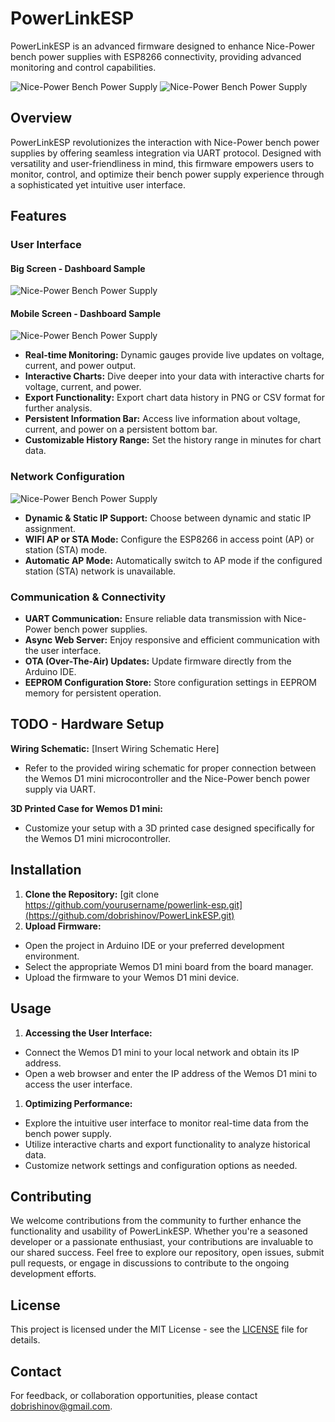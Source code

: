 # PowerLinkESP

PowerLinkESP is an advanced firmware designed to enhance Nice-Power bench power supplies with ESP8266 connectivity, providing advanced monitoring and control capabilities.

![Nice-Power Bench Power Supply](Images/UI/Devices.png)
![Nice-Power Bench Power Supply](Images/Device/1-Nicepower-Kuai-SPS-W3010.jpg)

## Overview

PowerLinkESP revolutionizes the interaction with Nice-Power bench power supplies by offering seamless integration via UART protocol. Designed with versatility and user-friendliness in mind, this firmware empowers users to monitor, control, and optimize their bench power supply experience through a sophisticated yet intuitive user interface.

## Features

### User Interface
#### Big Screen - Dashboard Sample
![Nice-Power Bench Power Supply](Images/UI/UI-1.PNG)

#### Mobile Screen - Dashboard Sample

![Nice-Power Bench Power Supply](Images/UI/UI-5.PNG)

- **Real-time Monitoring:** Dynamic gauges provide live updates on voltage, current, and power output.
- **Interactive Charts:** Dive deeper into your data with interactive charts for voltage, current, and power.
- **Export Functionality:** Export chart data history in PNG or CSV format for further analysis.
- **Persistent Information Bar:** Access live information about voltage, current, and power on a persistent bottom bar.
- **Customizable History Range:** Set the history range in minutes for chart data.

### Network Configuration

![Nice-Power Bench Power Supply](Images/UI/UI-2.PNG)
- **Dynamic & Static IP Support:** Choose between dynamic and static IP assignment.
- **WIFI AP or STA Mode:** Configure the ESP8266 in access point (AP) or station (STA) mode.
- **Automatic AP Mode:** Automatically switch to AP mode if the configured station (STA) network is unavailable.



### Communication & Connectivity

- **UART Communication:** Ensure reliable data transmission with Nice-Power bench power supplies.
- **Async Web Server:** Enjoy responsive and efficient communication with the user interface.
- **OTA (Over-The-Air) Updates:** Update firmware directly from the Arduino IDE.
- **EEPROM Configuration Store:** Store configuration settings in EEPROM memory for persistent operation.

## TODO - Hardware Setup

**Wiring Schematic:** \[Insert Wiring Schematic Here\]

- Refer to the provided wiring schematic for proper connection between the Wemos D1 mini microcontroller and the Nice-Power bench power supply via UART.

**3D Printed Case for Wemos D1 mini:**

- Customize your setup with a 3D printed case designed specifically for the Wemos D1 mini microcontroller.

## Installation

1. **Clone the Repository:**
   [git clone https://github.com/yourusername/powerlink-esp.git](https://github.com/dobrishinov/PowerLinkESP.git)
2. **Upload Firmware:**

- Open the project in Arduino IDE or your preferred development environment.
- Select the appropriate Wemos D1 mini board from the board manager.
- Upload the firmware to your Wemos D1 mini device.

## Usage

1. **Accessing the User Interface:**

- Connect the Wemos D1 mini to your local network and obtain its IP address.
- Open a web browser and enter the IP address of the Wemos D1 mini to access the user interface.

1. **Optimizing Performance:**

- Explore the intuitive user interface to monitor real-time data from the bench power supply.
- Utilize interactive charts and export functionality to analyze historical data.
- Customize network settings and configuration options as needed.

## Contributing

We welcome contributions from the community to further enhance the functionality and usability of PowerLinkESP. Whether you're a seasoned developer or a passionate enthusiast, your contributions are invaluable to our shared success. Feel free to explore our repository, open issues, submit pull requests, or engage in discussions to contribute to the ongoing development efforts.

## License

This project is licensed under the MIT License - see the [LICENSE](LICENSE) file for details.

## Contact

For feedback, or collaboration opportunities, please contact [dobrishinov@gmail.com](mailto:dobrishinov@gmail.com).
